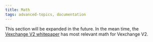 ```yaml
---
title: Math
tags: advanced-topics, documentation
---
```


This section will be expanded in the future. In the mean time, the [Vexchange V2 whitepaper](https://Vexchange.org/whitepaper.pdf) has most relevant math for Vexchange V2.
